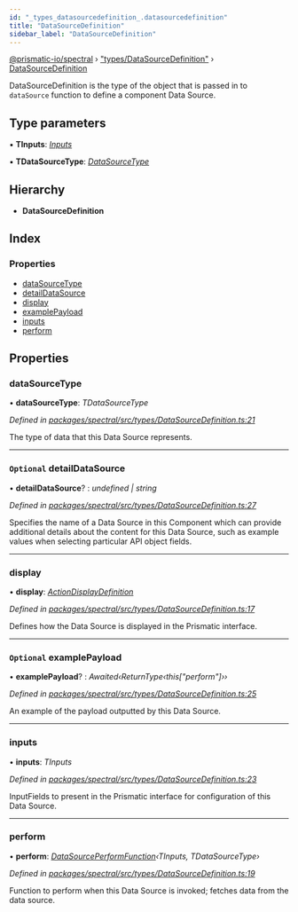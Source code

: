 ```yaml
---
id: "_types_datasourcedefinition_.datasourcedefinition"
title: "DataSourceDefinition"
sidebar_label: "DataSourceDefinition"
---
```


[@prismatic-io/spectral](../index.md) › ["types/DataSourceDefinition"](../modules/_types_datasourcedefinition_.md) › [DataSourceDefinition](_types_datasourcedefinition_.datasourcedefinition.md)

DataSourceDefinition is the type of the object that is passed in to `dataSource` function to
define a component Data Source.

## Type parameters

▪ **TInputs**: *[Inputs](../modules/_types_inputs_.md#inputs)*

▪ **TDataSourceType**: *[DataSourceType](../modules/_types_datasourceresult_.md#datasourcetype)*

## Hierarchy

* **DataSourceDefinition**

## Index

### Properties

* [dataSourceType](_types_datasourcedefinition_.datasourcedefinition.md#datasourcetype)
* [detailDataSource](_types_datasourcedefinition_.datasourcedefinition.md#optional-detaildatasource)
* [display](_types_datasourcedefinition_.datasourcedefinition.md#display)
* [examplePayload](_types_datasourcedefinition_.datasourcedefinition.md#optional-examplepayload)
* [inputs](_types_datasourcedefinition_.datasourcedefinition.md#inputs)
* [perform](_types_datasourcedefinition_.datasourcedefinition.md#perform)

## Properties

###  dataSourceType

• **dataSourceType**: *TDataSourceType*

*Defined in [packages/spectral/src/types/DataSourceDefinition.ts:21](https://github.com/prismatic-io/spectral/blob/v7.6.2/packages/spectral/src/types/DataSourceDefinition.ts#L21)*

The type of data that this Data Source represents.

___

### `Optional` detailDataSource

• **detailDataSource**? : *undefined | string*

*Defined in [packages/spectral/src/types/DataSourceDefinition.ts:27](https://github.com/prismatic-io/spectral/blob/v7.6.2/packages/spectral/src/types/DataSourceDefinition.ts#L27)*

Specifies the name of a Data Source in this Component which can provide additional details about the content for this Data Source, such as example values when selecting particular API object fields.

___

###  display

• **display**: *[ActionDisplayDefinition](_types_displaydefinition_.actiondisplaydefinition.md)*

*Defined in [packages/spectral/src/types/DataSourceDefinition.ts:17](https://github.com/prismatic-io/spectral/blob/v7.6.2/packages/spectral/src/types/DataSourceDefinition.ts#L17)*

Defines how the Data Source is displayed in the Prismatic interface.

___

### `Optional` examplePayload

• **examplePayload**? : *Awaited‹ReturnType‹this["perform"]››*

*Defined in [packages/spectral/src/types/DataSourceDefinition.ts:25](https://github.com/prismatic-io/spectral/blob/v7.6.2/packages/spectral/src/types/DataSourceDefinition.ts#L25)*

An example of the payload outputted by this Data Source.

___

###  inputs

• **inputs**: *TInputs*

*Defined in [packages/spectral/src/types/DataSourceDefinition.ts:23](https://github.com/prismatic-io/spectral/blob/v7.6.2/packages/spectral/src/types/DataSourceDefinition.ts#L23)*

InputFields to present in the Prismatic interface for configuration of this Data Source.

___

###  perform

• **perform**: *[DataSourcePerformFunction](../modules/_types_datasourceperformfunction_.md#datasourceperformfunction)‹TInputs, TDataSourceType›*

*Defined in [packages/spectral/src/types/DataSourceDefinition.ts:19](https://github.com/prismatic-io/spectral/blob/v7.6.2/packages/spectral/src/types/DataSourceDefinition.ts#L19)*

Function to perform when this Data Source is invoked; fetches data from the data source.
